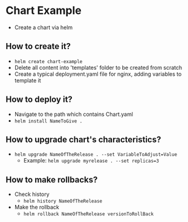 # Chart Example
* Create a chart via helm

## How to create it?
* `helm create chart-example`
* Delete all content into 'templates' folder to be created from scratch
* Create a typical deployment.yaml file for nginx, adding variables to template it


## How to deploy it?
* Navigate to the path which contains Chart.yaml
* `helm install NameToGive .`

## How to upgrade chart's characteristics?
* `helm upgrade NameOfTheRelease . --set VariableToAdjust=Value`
  * Example: `helm upgrade myrelease . --set replicas=3`

## How to make rollbacks?
* Check history
  * `helm history NameOfTheRelease`
* Make the rollback
  * `helm rollback NameOfTheRelease versionToRollBack`
